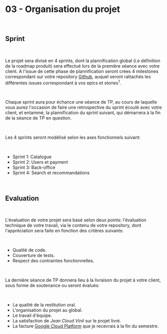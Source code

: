 # 03 - Organisation du projet

<br>

## Sprint

<br>

Le projet sera divisé en 4 sprints, dont la plannification global
(i.e définition de la roadmap produit) sera effectué lors de la
première séance avec votre client. A l'issue de cette phase de
plannification seront crées 4 milestones correspondant sur votre
repository [Github](https://github.com), auquel seront rattachés
les différentes issues correspondant à vos epics et stories<sup>1</sup>.

<br>

Chaque sprint aura pour échance une séance de TP, au cours de laquelle
vous aurez l'occasion de faire une retrospective du sprint écoulé avec
votre client, et entammé, la plannification du sprint suivant, qui
démarrera à la fin de la séance de TP en question.

<br>

Les 4 sprints seront modélisé selon les axes fonctionnels suivant:

<br>

- Sprint 1: Catalogue
- Sprint 2: Users et payment
- Sprint 3: Back-office
- Sprint 4: Search et recommandations

<br>

## Evaluation

<br>

L'évaluation de votre projet sera basé selon deux points: l'évaluation
technique de votre travail, via le contenu de votre repository, dont
l'appréciation sera faite en fonction des critères suivants:

<br>

- Qualité de code.
- Couverture de tests.
- Respect des contraintes fonctionnelles.

<br>

La dernière séance de TP donnera lieu à la livraison du projet à votre
client, sous forme de soutenance ou seront évalués:

<br>

- La qualité de la restitution oral.
- L'organisation du projet au global.
- Le travail d'équipe.
- La satisfaction de _Jean Cloud Vinil_ sur le projet livré.
- La facture [Google Cloud Platform](https://cloud.google.com) que je recevrais à la fin du semestre.